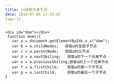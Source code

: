 ```yaml
---
title: js获取元素节点
date: 2018-07-06 17:16:07
tags:js
---
```


	<div id="dom"></div>
	 function dom(){
	   var a = document.getElementByIdx_x_x("dom");
	   var b = a.childNodes;   获取a的全部子节点
	   var c = a.parentNode;   获取a的父节点
	   var d = a.nextSbiling;   获取a的下一个兄弟节点
	   var e = a.previousSbiling;获取a的上一个兄弟节点
	   var f = a.firstChild;    获取a的第一个子节点
	   var g = a.lastChild;     获取a的最后一个子节点
	}